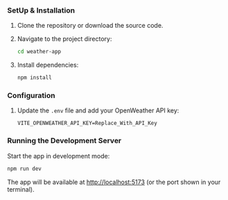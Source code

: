
### SetUp & Installation

1. Clone the repository or download the source code.

2. Navigate to the project directory:

   ```sh
   cd weather-app
   ```

3. Install dependencies:

   ```sh
   npm install
   ```

### Configuration

1. Update the `.env` file and add your OpenWeather API key:

   ```
   VITE_OPENWEATHER_API_KEY=Replace_With_API_Key
   ```

### Running the Development Server

Start the app in development mode:

```sh
npm run dev
```

The app will be available at [http://localhost:5173](http://localhost:5173) (or the port shown in your terminal).

